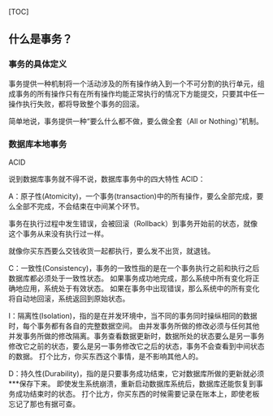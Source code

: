[TOC]

## 什么是事务？

### 事务的具体定义

事务提供一种机制将一个活动涉及的所有操作纳入到一个不可分割的执行单元，组成事务的所有操作只有在所有操作均能正常执行的情况下方能提交，只要其中任一操作执行失败，都将导致整个事务的回滚。

简单地说，事务提供一种“要么什么都不做，要么做全套（All or Nothing）”机制。

### 数据库本地事务

ACID

说到数据库事务就不得不说，数据库事务中的四大特性 ACID：

A：原子性(Atomicity)，一个事务(transaction)中的所有操作，要么全部完成，要么全部不完成，不会结束在中间某个环节。

事务在执行过程中发生错误，会被回滚（Rollback）到事务开始前的状态，就像这个事务从来没有执行过一样。

就像你买东西要么交钱收货一起都执行，要么发不出货，就退钱。

C：一致性(Consistency)，事务的一致性指的是在一个事务执行之前和执行之后数据库都必须处于一致性状态。
如果事务成功地完成，那么系统中所有变化将正确地应用，系统处于有效状态。
如果在事务中出现错误，那么系统中的所有变化将自动地回滚，系统返回到原始状态。

I：隔离性(Isolation)，指的是在并发环境中，当不同的事务同时操纵相同的数据时，每个事务都有各自的完整数据空间。
由并发事务所做的修改必须与任何其他并发事务所做的修改隔离。事务查看数据更新时，数据所处的状态要么是另一事务修改它之前的状态，要么是另一事务修改它之后的状态，事务不会查看到中间状态的数据。
打个比方，你买东西这个事情，是不影响其他人的。

D：持久性(Durability)，指的是只要事务成功结束，它对数据库所做的更新就必须***保存下来。
即使发生系统崩溃，重新启动数据库系统后，数据库还能恢复到事务成功结束时的状态。
打个比方，你买东西的时候需要记录在账本上，即使老板忘记了那也有据可查。



